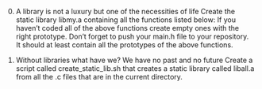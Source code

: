 0. A library is not a luxury but one of the necessities of life Create the static library libmy.a containing all the functions listed below: If you haven’t coded all of the above functions create empty ones with the right prototype. Don’t forget to push your main.h file to your repository. It should at least contain all the prototypes of the above functions.

1. Without libraries what have we? We have no past and no future Create a script called create_static_lib.sh that creates a static library called liball.a from all the .c files that are in the current directory.
